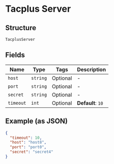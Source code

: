 
# Tacplus Server

## Structure

`TacplusServer`

## Fields

| Name | Type | Tags | Description |
|  --- | --- | --- | --- |
| `host` | `string` | Optional | - |
| `port` | `string` | Optional | - |
| `secret` | `string` | Optional | - |
| `timeout` | `int` | Optional | **Default**: `10` |

## Example (as JSON)

```json
{
  "timeout": 10,
  "host": "host8",
  "port": "port0",
  "secret": "secret4"
}
```

